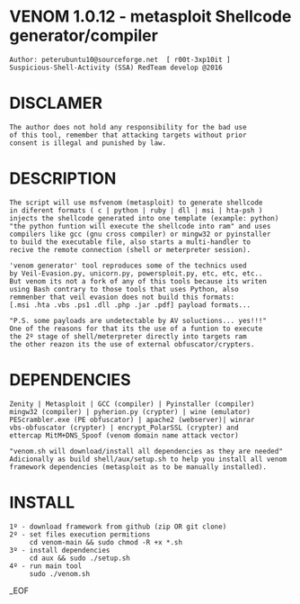 # VENOM 1.0.12 - metasploit Shellcode generator/compiler
    Author: peterubuntu10@sourceforge.net  [ r00t-3xp10it ]
    Suspicious-Shell-Activity (SSA) RedTeam develop @2016

# DISCLAMER
    The author does not hold any responsibility for the bad use
    of this tool, remember that attacking targets without prior
    consent is illegal and punished by law.

# DESCRIPTION
    The script will use msfvenom (metasploit) to generate shellcode
    in diferent formats ( c | python | ruby | dll | msi | hta-psh )
    injects the shellcode generated into one template (example: python)
    "the python funtion will execute the shellcode into ram" and uses
    compilers like gcc (gnu cross compiler) or mingw32 or pyinstaller
    to build the executable file, also starts a multi-handler to
    recive the remote connection (shell or meterpreter session).

    'venom generator' tool reproduces some of the technics used
    by Veil-Evasion.py, unicorn.py, powersploit.py, etc, etc, etc..
    But venom its not a fork of any of this tools because its writen
    using Bash contrary to those tools that uses Python, also
    remmenber that veil evasion does not build this formats:
    [.msi .hta .vbs .ps1 .dll .php .jar .pdf] payload formats...

    "P.S. some payloads are undetectable by AV soluctions... yes!!!"
    One of the reasons for that its the use of a funtion to execute
    the 2º stage of shell/meterpreter directly into targets ram
    the other reazon its the use of external obfuscator/crypters.

# DEPENDENCIES
    Zenity | Metasploit | GCC (compiler) | Pyinstaller (compiler)
    mingw32 (compiler) | pyherion.py (crypter) | wine (emulator)
    PEScrambler.exe (PE obfuscator) | apache2 (webserver)| winrar
    vbs-obfuscator (crypter) | encrypt_PolarSSL (crypter) and
    ettercap MitM+DNS_Spoof (venom domain name attack vector)

    "venom.sh will download/install all dependencies as they are needed"
    Adicionally as build shell/aux/setup.sh to help you install all venom
    framework dependencies (metasploit as to be manually installed). 

# INSTALL
    1º - download framework from github (zip OR git clone)
    2º - set files execution permitions
         cd venom-main && sudo chmod -R +x *.sh
    3º - install dependencies
         cd aux && sudo ./setup.sh
    4º - run main tool
         sudo ./venom.sh



_EOF
